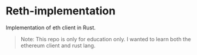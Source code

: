 # Reth-implementation
Implementation of eth client in Rust.

> Note: This repo is only for education only. I wanted to learn both the ethereum client and rust lang.
